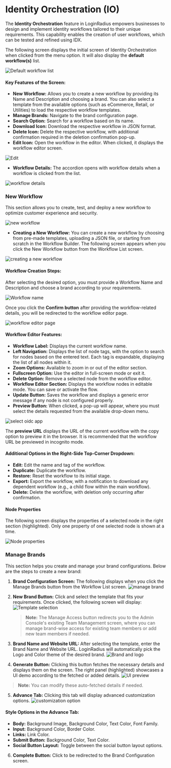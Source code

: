 # Identity Orchestration (IO)

The **Identity Orchestration** feature in LoginRadius empowers businesses to design and implement identity workflows tailored to their unique requirements. This capability enables the creation of user workflows, which can be tested and refined using IDX. 


The following screen displays the initial screen of Identity Orchestration when clicked from the menu option. It will also display the **default workflow(s)** list.

![Default workflow list](https://apidocs.lrcontent.com/images/1_164417306566be83cb702d38.35992231.png "Default workflow list")

#### Key Features of the Screen:

- **New Workflow:** Allows you to create a new workflow by providing its Name and Description and choosing a brand. You can also select a template from the available options (such as eCommerce, Retail, or Utilities) to load the respective workflow templates.
- **Manage Brands:** Navigate to the brand configuration page.
- **Search Option:** Search for a workflow based on its name.
- **Download Icon:** Download the respective workflow in JSON format.
- **Delete Icon:** Delete the respective workflow, with additional confirmation required in the deletion confirmation pop-up.
- **Edit Icon:** Open the workflow in the editor. When clicked, it displays the workflow editor screen.

![Edit](https://apidocs.lrcontent.com/images/2_148847499766be853ad5b513.58140454.png "Edit")


- **Workflow Details:** The accordion opens with workflow details when a workflow is clicked from the list.

![workflow details](https://apidocs.lrcontent.com/images/3_85614973266be85c7a589d9.91758018.png "workflow details")

### New Workflow

This section allows you to create, test, and deploy a new workflow to optimize customer experience and security.

![new workflow](https://apidocs.lrcontent.com/images/4_26885275666be8ff1bdbad1.26379453.png "new workflow")

- **Creating a New Workflow:** You can create a new workflow by choosing from pre-made templates, uploading a JSON file, or starting from scratch in the Workflow Builder. The following screen appears when you click the New Workflow button from the Workflow List screen.

![creating a new workflow](https://apidocs.lrcontent.com/images/5_39251618366be904def2f96.22528305.png "creating a new workflow")

#### Workflow Creation Steps:

 After selecting the desired option, you must provide a Workflow Name and Description and choose a brand according to your requirements.

![Workflow name](https://apidocs.lrcontent.com/images/6_12830484566be90956308f3.60951368.png "Workflow name")

 Once you click the **Confirm button** after providing the workflow-related details, you will be redirected to the workflow editor page.

![workflow editor page](https://apidocs.lrcontent.com/images/7_201216430866be90e2c901f8.14468631.png "workflow editor page")

#### Workflow Editor Features:

- **Workflow Label:** Displays the current workflow name.
- **Left Navigation:** Displays the list of node tags, with the option to search for nodes based on the entered text. Each tag is expandable, displaying the list of all nodes within it.
- **Zoom Options:** Available to zoom in or out of the editor section.
- **Fullscreen Option:** Use the editor in full-screen mode or exit it.
- **Delete Option:** Remove a selected node from the workflow editor.
- **Workflow Editor Section:** Displays the workflow nodes in editable mode. You can save or activate the flow.
- **Update Button:** Saves the workflow and displays a generic error message if any node is not configured properly.
- **Preview Button:** When clicked, a pop-up will appear, where you must select the details requested from the available drop-down menu.

![select oidc app](https://apidocs.lrcontent.com/images/8_76614711166be913588d1e0.55750686.png "select oidc app")

The **preview URL** displays the URL of the current workflow with the copy option to preview it in the browser. It is recommended that the workflow URL be previewed in incognito mode.

#### Additional Options in the Right-Side Top-Corner Dropdown:

- **Edit:** Edit the name and tag of the workflow.
- **Duplicate:** Duplicate the workflow.
- **Restore:** Reset the workflow to its initial stage.
- **Export:** Export the workflow, with a notification to download any dependent workflow (e.g., a child flow within the main workflow).
- **Delete:** Delete the workflow, with deletion only occurring after confirmation.

#### Node Properties

The following screen displays the properties of a selected node in the right section (highlighted). Only one property of one selected node is shown at a time.

![Node properties](https://apidocs.lrcontent.com/images/9_139715385466be91767aa8c4.87926660.png "Node properties")

### Manage Brands

This section helps you create and manage your brand configurations. Below are the steps to create a new brand:

1. **Brand Configuration Screen:** The following displays when you click the Manage Brands button from the Workflow List screen.
![manage brand](https://apidocs.lrcontent.com/images/10_130663069666be91bb379581.65653771.png "manage brand")

2. **New Brand Button:** Click and select the template that fits your requirements. Once clicked, the following screen will display:
 ![Template selection](https://apidocs.lrcontent.com/images/11_84955050166be920624e613.66042451.png "Template selection")

   > **Note:** The Manage Access button redirects you to the Admin Console's existing Team Management screen, where you can manage brand-wise access for existing team members or add new team members if needed.

3. **Brand Name and Website URL:** After selecting the template, enter the Brand Name and Website URL. LoginRadius will automatically pick the Logo and Color theme of the desired brand.
 ![Brand and logo](https://apidocs.lrcontent.com/images/12_160804519266be67ec370029.76563566.png "brand and logo")

4. **Generate Button:** Clicking this button fetches the necessary details and displays them on the screen. The right panel (highlighted) showcases a UI demo according to the fetched or added details.
![UI preview](https://apidocs.lrcontent.com/images/13_25814294066be67fdd65ff5.89041780.png "UI preview")

 > **Note:** You can modify these auto-fetched details if needed.

5. **Advance Tab:** Clicking this tab will display advanced customization options.
![customization option](https://apidocs.lrcontent.com/images/14_139951286666be6810d7d648.17510169.png "customization option")

 #### Style Options in the Advance Tab:

   - **Body:** Background Image, Background Color, Text Color, Font Family.
   - **Input:** Background Color, Border Color.
   - **Links:** Link Color.
   - **Submit Button:** Background Color, Text Color.
   - **Social Button Layout:** Toggle between the social button layout options.
6. **Complete Button:** Click to be redirected to the Brand Configuration screen.
